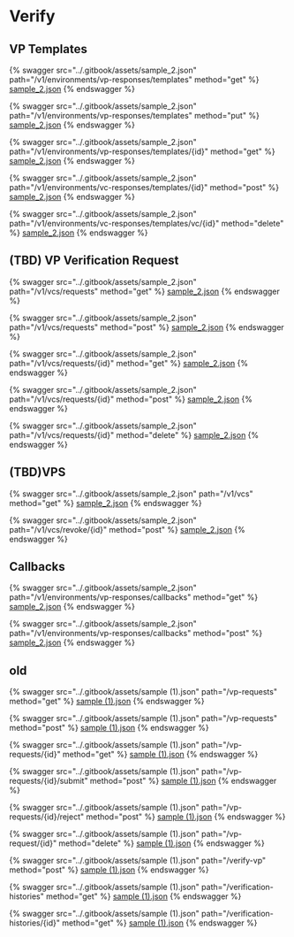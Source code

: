 # Verify

## VP Templates

{% swagger src="../.gitbook/assets/sample_2.json" path="/v1/environments/vp-responses/templates" method="get" %}
[sample_2.json](../.gitbook/assets/sample_2.json)
{% endswagger %}

{% swagger src="../.gitbook/assets/sample_2.json" path="/v1/environments/vp-responses/templates" method="put" %}
[sample_2.json](../.gitbook/assets/sample_2.json)
{% endswagger %}

{% swagger src="../.gitbook/assets/sample_2.json" path="/v1/environments/vp-responses/templates/{id}" method="get" %}
[sample_2.json](../.gitbook/assets/sample_2.json)
{% endswagger %}

{% swagger src="../.gitbook/assets/sample_2.json" path="/v1/environments/vc-responses/templates/{id}" method="post" %}
[sample_2.json](../.gitbook/assets/sample_2.json)
{% endswagger %}

{% swagger src="../.gitbook/assets/sample_2.json" path="/v1/environments/vc-responses/templates/vc/{id}" method="delete" %}
[sample_2.json](../.gitbook/assets/sample_2.json)
{% endswagger %}

## (TBD) VP Verification Request

{% swagger src="../.gitbook/assets/sample_2.json" path="/v1/vcs/requests" method="get" %}
[sample_2.json](../.gitbook/assets/sample_2.json)
{% endswagger %}

{% swagger src="../.gitbook/assets/sample_2.json" path="/v1/vcs/requests" method="post" %}
[sample_2.json](../.gitbook/assets/sample_2.json)
{% endswagger %}

{% swagger src="../.gitbook/assets/sample_2.json" path="/v1/vcs/requests/{id}" method="get" %}
[sample_2.json](../.gitbook/assets/sample_2.json)
{% endswagger %}

{% swagger src="../.gitbook/assets/sample_2.json" path="/v1/vcs/requests/{id}" method="post" %}
[sample_2.json](../.gitbook/assets/sample_2.json)
{% endswagger %}

{% swagger src="../.gitbook/assets/sample_2.json" path="/v1/vcs/requests/{id}" method="delete" %}
[sample_2.json](../.gitbook/assets/sample_2.json)
{% endswagger %}

## (TBD)VPS

{% swagger src="../.gitbook/assets/sample_2.json" path="/v1/vcs" method="get" %}
[sample_2.json](../.gitbook/assets/sample_2.json)
{% endswagger %}

{% swagger src="../.gitbook/assets/sample_2.json" path="/v1/vcs/revoke/{id}" method="post" %}
[sample_2.json](../.gitbook/assets/sample_2.json)
{% endswagger %}

## Callbacks

{% swagger src="../.gitbook/assets/sample_2.json" path="/v1/environments/vp-responses/callbacks" method="get" %}
[sample_2.json](../.gitbook/assets/sample_2.json)
{% endswagger %}

{% swagger src="../.gitbook/assets/sample_2.json" path="/v1/environments/vp-responses/callbacks" method="post" %}
[sample_2.json](../.gitbook/assets/sample_2.json)
{% endswagger %}

## old

{% swagger src="../.gitbook/assets/sample (1).json" path="/vp-requests" method="get" %}
[sample (1).json](<../.gitbook/assets/sample (1).json>)
{% endswagger %}

{% swagger src="../.gitbook/assets/sample (1).json" path="/vp-requests" method="post" %}
[sample (1).json](<../.gitbook/assets/sample (1).json>)
{% endswagger %}

{% swagger src="../.gitbook/assets/sample (1).json" path="/vp-requests/{id}" method="get" %}
[sample (1).json](<../.gitbook/assets/sample (1).json>)
{% endswagger %}

{% swagger src="../.gitbook/assets/sample (1).json" path="/vp-requests/{id}/submit" method="post" %}
[sample (1).json](<../.gitbook/assets/sample (1).json>)
{% endswagger %}

{% swagger src="../.gitbook/assets/sample (1).json" path="/vp-requests/{id}/reject" method="post" %}
[sample (1).json](<../.gitbook/assets/sample (1).json>)
{% endswagger %}

{% swagger src="../.gitbook/assets/sample (1).json" path="/vp-request/{id}" method="delete" %}
[sample (1).json](<../.gitbook/assets/sample (1).json>)
{% endswagger %}

{% swagger src="../.gitbook/assets/sample (1).json" path="/verify-vp" method="post" %}
[sample (1).json](<../.gitbook/assets/sample (1).json>)
{% endswagger %}

{% swagger src="../.gitbook/assets/sample (1).json" path="/verification-histories" method="get" %}
[sample (1).json](<../.gitbook/assets/sample (1).json>)
{% endswagger %}

{% swagger src="../.gitbook/assets/sample (1).json" path="/verification-histories/{id}" method="get" %}
[sample (1).json](<../.gitbook/assets/sample (1).json>)
{% endswagger %}
